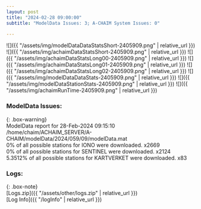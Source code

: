 ```yaml
---
layout: post
title: "2024-02-28 09:00:00"
subtitle: "ModelData Issues: 3; A-CHAIM System Issues: 0"

---
```


![]({{ "/assets/img/modelDataDataStatsShort-2405909.png" | relative_url }})
![]({{ "/assets/img/achaimDataStatsShort-2405909.png" | relative_url }})
![]({{ "/assets/img/achaimDataStatsLong00-2405909.png" | relative_url }})
![]({{ "/assets/img/achaimDataStatsLong01-2405909.png" | relative_url }})
![]({{ "/assets/img/achaimDataStatsLong02-2405909.png" | relative_url }})
![]({{ "/assets/img/modelDataDataStats-2405909.png" | relative_url }})
![]({{ "/assets/img/modelDataStationStats-2405909.png" | relative_url }})
![]({{ "/assets/img/achaimRunTime-2405909.png" | relative_url }})


### ModelData Issues:  
  
{: .box-warning}  
 ModelData report for 28-Feb-2024 09:15:10   
 /home/chaim/ACHAIM_SERVER/A-CHAIM/modelData/2024/059/09/modelData.mat   
 0% of all possible stations for IONO were downloaded. x2669   
 0% of all possible stations for SENTINEL were downloaded. x2124   
 5.3512% of all possible stations for KARTVERKET were downloaded. x83   
  


### Logs:  
  
{: .box-note}  
[Logs.zip]({{ "/assets/other/logs.zip" | relative_url }})  
[Log Info]({{ "/logInfo" | relative_url }})  

